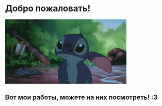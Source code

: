# Добро пожаловать!

![Привет!](giphy.gif 'Рад тебя видеть!')

## Вот мои работы, можете на них посмотреть! :3



    

